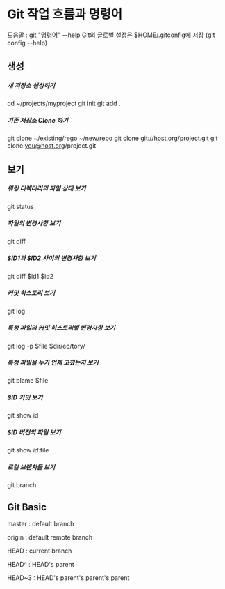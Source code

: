 # Git 작업 흐름과 명령어

도움말 : git "명령어" --help
Git의 글로벌 설정은 $HOME/.gitconfig에 저장 (git config --help)

## 생성

##### 새 저장소 생성하기

cd ~/projects/myproject
git init
git add .

##### 기존 저장소 Clone 하기

git clone ~/existing/rego ~/new/repo
git clone git://host.org/project.git
git clone you@host.org/project.git

## 보기

##### 워킹 디렉터리의 파일 상태 보기

git status

##### 파일의 변경사항 보기

git diff

##### $ID1과 $ID2 사이의 변경사항 보기

git diff $id1 $id2

##### 커밋 히스토리 보기

git log

##### 특정 파일의 커밋 히스토리별 변경사항 보기

git log -p $file $dir/ec/tory/

##### 특정 파일을 누가 언제 고쳤는지 보기

git blame $file

##### $ID 커밋 보기

git show id

##### $ID 버전의 파일 보기

git show $id:$file

##### 로컬 브랜치들 보기

git branch
 
## Git Basic

master : default branch

origin : default remote branch

HEAD : current branch

HEAD^ : HEAD's parent

HEAD~3 : HEAD's parent's parent's parent

